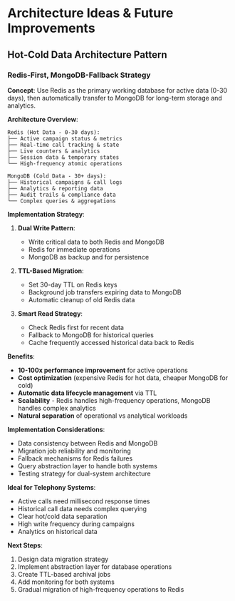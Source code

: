 # Architecture Ideas & Future Improvements

## Hot-Cold Data Architecture Pattern

### Redis-First, MongoDB-Fallback Strategy

**Concept**: Use Redis as the primary working database for active data (0-30 days), then automatically transfer to MongoDB for long-term storage and analytics.

**Architecture Overview**:
```
Redis (Hot Data - 0-30 days):
├── Active campaign status & metrics
├── Real-time call tracking & state
├── Live counters & analytics
├── Session data & temporary states
└── High-frequency atomic operations

MongoDB (Cold Data - 30+ days):
├── Historical campaigns & call logs
├── Analytics & reporting data
├── Audit trails & compliance data
└── Complex queries & aggregations
```

**Implementation Strategy**:

1. **Dual Write Pattern**:
   - Write critical data to both Redis and MongoDB
   - Redis for immediate operations
   - MongoDB as backup and for persistence

2. **TTL-Based Migration**:
   - Set 30-day TTL on Redis keys
   - Background job transfers expiring data to MongoDB
   - Automatic cleanup of old Redis data

3. **Smart Read Strategy**:
   - Check Redis first for recent data
   - Fallback to MongoDB for historical queries
   - Cache frequently accessed historical data back to Redis

**Benefits**:
- **10-100x performance improvement** for active operations
- **Cost optimization** (expensive Redis for hot data, cheaper MongoDB for cold)
- **Automatic data lifecycle management** via TTL
- **Scalability** - Redis handles high-frequency operations, MongoDB handles complex analytics
- **Natural separation** of operational vs analytical workloads

**Implementation Considerations**:
- Data consistency between Redis and MongoDB
- Migration job reliability and monitoring  
- Fallback mechanisms for Redis failures
- Query abstraction layer to handle both systems
- Testing strategy for dual-system architecture

**Ideal for Telephony Systems**:
- Active calls need millisecond response times
- Historical call data needs complex querying
- Clear hot/cold data separation
- High write frequency during campaigns
- Analytics on historical data

**Next Steps**:
1. Design data migration strategy
2. Implement abstraction layer for database operations
3. Create TTL-based archival jobs
4. Add monitoring for both systems
5. Gradual migration of high-frequency operations to Redis
